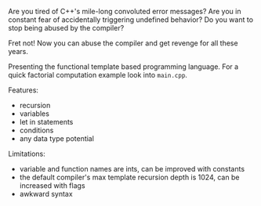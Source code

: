 Are you tired of C++'s mile-long convoluted error messages?
Are you in constant fear of accidentally triggering undefined behavior?
Do you want to stop being abused by the compiler?

Fret not! Now you can abuse the compiler and get revenge for all these years.

Presenting the functional template based programming language.
For a quick factorial computation example look into ```main.cpp```.

Features:
 - recursion
 - variables
 - let in statements
 - conditions
 - any data type potential

Limitations:
 - variable and function names are ints, can be improved with constants
 - the default compiler's max template recursion depth is 1024, can be increased with flags
 - awkward syntax
